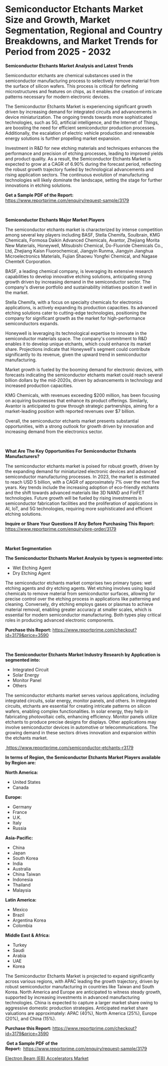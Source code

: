 <p><h1>Semiconductor Etchants Market Size and Growth, Market Segmentation, Regional and Country Breakdowns, and Market Trends for Period from 2025 -  2032</h1></p><p><strong>Semiconductor Etchants Market Analysis and Latest Trends</strong></p>
<p><p>Semiconductor etchants are chemical substances used in the semiconductor manufacturing process to selectively remove material from the surface of silicon wafers. This process is critical for defining microstructures and features on chips, as it enables the creation of intricate patterns necessary for modern electronic devices. </p><p>The Semiconductor Etchants Market is experiencing significant growth driven by increasing demand for integrated circuits and advancements in device miniaturization. The ongoing trends towards more sophisticated technologies, such as 5G, artificial intelligence, and the Internet of Things, are boosting the need for efficient semiconductor production processes. Additionally, the escalation of electric vehicle production and renewable energy solutions is further propelling market expansion.</p><p>Investment in R&D for new etching materials and techniques enhances the performance and precision of etching processes, leading to improved yields and product quality. As a result, the Semiconductor Etchants Market is expected to grow at a CAGR of 6.90% during the forecast period, reflecting the robust growth trajectory fueled by technological advancements and rising application sectors. The continuous evolution of manufacturing technologies will likely dominate the landscape, setting the stage for further innovations in etching solutions.</p></p>
<p><strong>Get a Sample PDF of the Report:&nbsp;</strong> <a href="https://www.reportprime.com/enquiry/request-sample/3179?utm_campaign=2180&utm_medium=2&utm_source=Github&utm_content=ia&utm_term=18032025&utm_id=semiconductor-etchants">https://www.reportprime.com/enquiry/request-sample/3179</a></p>
<p>&nbsp;</p>
<p><strong>Semiconductor Etchants Major Market Players</strong></p>
<p><p>The semiconductor etchants market is characterized by intense competition among several key players including BASF, Stella Chemifa, Soulbrain, KMG Chemicals, Formosa Daikin Advanced Chemicals, Avantor, Zhejiang Morita New Materials, Honeywell, Mitsubishi Chemical, Do-Fluoride Chemicals Co., Ltd, Zhejiang Kaisn Fluorochemical, Jiangyin Runma, Jiangyin Jianghua Microelectronics Materials, Fujian Shaowu Yongfei Chemical, and Nagase ChemteX Corporation.</p><p>BASF, a leading chemical company, is leveraging its extensive research capabilities to develop innovative etching solutions, anticipating strong growth driven by increasing demand in the semiconductor sector. The company's diverse portfolio and sustainability initiatives position it well in the market.</p><p>Stella Chemifa, with a focus on specialty chemicals for electronics applications, is actively expanding its production capacities. Its advanced etching solutions cater to cutting-edge technologies, positioning the company for significant growth as the market for high-performance semiconductors expands.</p><p>Honeywell is leveraging its technological expertise to innovate in the semiconductor materials space. The company's commitment to R&D enables it to develop unique etchants, which could enhance its market share. Projections indicate that Honeywell's segment could contribute significantly to its revenue, given the upward trend in semiconductor manufacturing.</p><p>Market growth is fueled by the booming demand for electronic devices, with forecasts indicating the semiconductor etchants market could reach several billion dollars by the mid-2020s, driven by advancements in technology and increased production capacities.</p><p>KMG Chemicals, with revenues exceeding $200 million, has been focusing on acquiring businesses that enhance its product offerings. Similarly, Avantor is anticipated to grow through strategic partnerships, aiming for a market-leading position with reported revenues over $7 billion.</p><p>Overall, the semiconductor etchants market presents substantial opportunities, with a strong outlook for growth driven by innovation and increasing demand from the electronics sector.</p></p>
<p>&nbsp;</p>
<p><strong>What Are The Key Opportunities For Semiconductor Etchants Manufacturers?</strong></p>
<p><p>The semiconductor etchants market is poised for robust growth, driven by the expanding demand for miniaturized electronic devices and advanced semiconductor manufacturing processes. In 2023, the market is estimated to reach USD 5 billion, with a CAGR of approximately 7% over the next five years. Key trends include the increasing adoption of eco-friendly etchants and the shift towards advanced materials like 3D NAND and FinFET technologies. Future growth will be fueled by rising investments in semiconductor fabrication facilities and the proliferation of applications in AI, IoT, and 5G technologies, requiring more sophisticated and efficient etching solutions.</p></p>
<p><strong>Inquire or Share Your Questions If Any Before Purchasing This Report:</strong> <a href="https://www.reportprime.com/enquiry/pre-order/3179?utm_campaign=2180&utm_medium=2&utm_source=Github&utm_content=ia&utm_term=18032025&utm_id=semiconductor-etchants">https://www.reportprime.com/enquiry/pre-order/3179</a></p>
<p>&nbsp;</p>
<p><strong>Market Segmentation</strong></p>
<p><strong>The Semiconductor Etchants Market Analysis by types is segmented into:</strong></p>
<p><ul><li>Wet Etching Agent</li><li>Dry Etching Agent</li></ul></p>
<p><p>The semiconductor etchants market comprises two primary types: wet etching agents and dry etching agents. Wet etching involves using liquid chemicals to remove material from semiconductor surfaces, allowing for precise control over the etching process in applications like patterning and cleaning. Conversely, dry etching employs gases or plasmas to achieve material removal, enabling greater accuracy at smaller scales, which is essential for modern semiconductor manufacturing. Both types play critical roles in producing advanced electronic components.</p></p>
<p><strong>Purchase this Report:&nbsp;</strong><a href="https://www.reportprime.com/checkout?id=3179&price=3590&utm_campaign=2180&utm_medium=2&utm_source=Github&utm_content=ia&utm_term=18032025&utm_id=semiconductor-etchants">https://www.reportprime.com/checkout?id=3179&price=3590</a></p>
<p>&nbsp;</p>
<p><strong>The Semiconductor Etchants Market Industry Research by Application is segmented into:</strong></p>
<p><ul><li>Integrated Circuit</li><li>Solar Energy</li><li>Monitor Panel</li><li>Others</li></ul></p>
<p><p>The semiconductor etchants market serves various applications, including integrated circuits, solar energy, monitor panels, and others. In integrated circuits, etchants are essential for creating intricate patterns on silicon wafers, enabling complex functionalities. In solar energy, they help in fabricating photovoltaic cells, enhancing efficiency. Monitor panels utilize etchants to produce precise designs for displays. Other applications may involve semiconductor devices in automotive or telecommunications. The growing demand in these sectors drives innovation and expansion within the etchants market.</p></p>
<p><a href="https://www.reportprime.com/semiconductor-etchants-r3179?utm_campaign=2180&utm_medium=2&utm_source=Github&utm_content=ia&utm_term=18032025&utm_id=semiconductor-etchants">&nbsp;https://www.reportprime.com/semiconductor-etchants-r3179</a></p>
<p><strong>In terms of Region, the Semiconductor Etchants Market Players available by Region are:</strong></p>
<p>
    <p> <strong> North America: </strong>
        <ul>
            <li>United States</li>
            <li>Canada</li>
        </ul>
        </p> 
    <p> <strong> Europe: </strong>
        <ul>
            <li>Germany</li>
            <li>France</li>
            <li>U.K.</li>
            <li>Italy</li>
            <li>Russia</li>
        </ul>
        </p> 
    <p> <strong> Asia-Pacific: </strong>
        <ul>
            <li>China</li>
            <li>Japan</li>
            <li>South Korea</li>
            <li>India</li>
            <li>Australia</li>
            <li>China Taiwan</li>
            <li>Indonesia</li>
            <li>Thailand</li>
            <li>Malaysia</li>
        </ul>
        </p> 
    <p> <strong> Latin America: </strong>
        <ul>
            <li>Mexico</li>
            <li>Brazil</li>
            <li>Argentina Korea</li>
            <li>Colombia</li>
        </ul>
        </p> 
    <p> <strong> Middle East & Africa: </strong>
        <ul>
            <li>Turkey</li>
            <li>Saudi</li>
            <li>Arabia</li>
            <li>UAE</li>
            <li>Korea</li>
        </ul>
    </p>
    </p>
<p><p>The Semiconductor Etchants Market is projected to expand significantly across various regions, with APAC leading the growth trajectory, driven by robust semiconductor manufacturing in countries like Taiwan and South Korea. North America and Europe are anticipated to witness steady growth, supported by increasing investments in advanced manufacturing technologies. China is expected to capture a larger market share owing to aggressive domestic production strategies. Anticipated market share valuations are approximately: APAC (40%), North America (25%), Europe (20%), and China (15%).</p></p>
<p><strong>Purchase this Report: </strong><a href="https://www.reportprime.com/checkout?id=3179&price=3590&utm_campaign=2180&utm_medium=2&utm_source=Github&utm_content=ia&utm_term=18032025&utm_id=semiconductor-etchants">https://www.reportprime.com/checkout?id=3179&price=3590</a></p>
<p>&nbsp;<strong>Get a Sample PDF of the Report:&nbsp;&nbsp;</strong><a href="https://www.reportprime.com/enquiry/request-sample/3179?utm_campaign=2180&utm_medium=2&utm_source=Github&utm_content=ia&utm_term=18032025&utm_id=semiconductor-etchants">https://www.reportprime.com/enquiry/request-sample/3179</a></p>
<p><strong></strong></p>
<p><p><a href="https://github.com/stohllaackdw/Market-Research-Report-List-1/blob/main/electron-beam-eb-accelerators-market.md?utm_campaign=2180&utm_medium=2&utm_source=Github&utm_content=ia&utm_term=18032025&utm_id=semiconductor-etchants">Electron Beam (EB) Accelerators Market</a></p></p>